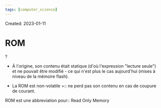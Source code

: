 ```yaml
---
tags: [computer_science] 
---
```

Created: 2023-01-11

# ROM
?
- À l'origine, son contenu était statique (d'où l'expression "lecture seule") et ne pouvait être modifié - ce qui n'est plus le cas aujourd'hui (mises à niveau de la mémoire flash).
<!--SR:!2024-03-21,263,250-->

- La ROM est non-volatile =:: ne perd pas son contenu en cas de coupure de courant.
<!--SR:!2025-02-04,450,252-->


ROM est une abbreviation pour:: Read Only Memory
<!--SR:!2024-02-19,257,270-->